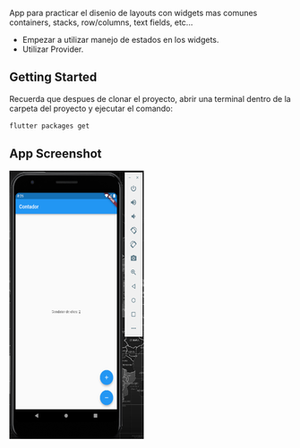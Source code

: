 App para practicar el disenio de layouts con widgets mas comunes
containers, stacks, row/columns, text fields, etc...
- Empezar a utilizar manejo de estados en los widgets.
- Utilizar Provider.

## Getting Started

Recuerda que despues de clonar el proyecto, abrir una terminal dentro de la carpeta del proyecto y ejecutar el comando:

```sh
flutter packages get
``` 

## App Screenshot


<img src="screenshot/Capture0.PNG" width="240" height="480" />
